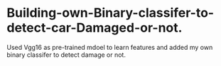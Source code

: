 # Building-own-Binary-classifer-to-detect-car-Damaged-or-not.
Used Vgg16 as pre-trained mdoel to learn features and added my own binary classifer to detect damage or not.
